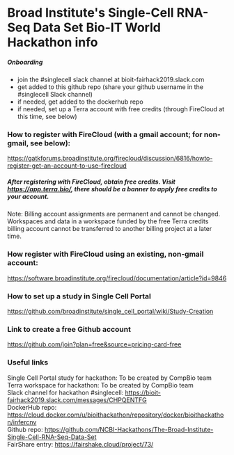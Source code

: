 # Broad Institute's Single-Cell RNA-Seq Data Set Bio-IT World Hackathon info

##### Onboarding
* join the #singlecell slack channel at bioit-fairhack2019.slack.com
* get added to this github repo (share your github username in the #singlecell Slack channel)
* if needed, get added to the dockerhub repo
* if needed, set up a Terra account with free credits (through FireCloud at this time, see below)

### How to register with FireCloud (with a gmail account; for non-gmail, see below):
https://gatkforums.broadinstitute.org/firecloud/discussion/6816/howto-register-get-an-account-to-use-firecloud  
##### After registering with FireCloud, obtain free credits. Visit https://app.terra.bio/, there should be a banner to apply free credits to your account.  
Note: Billing account assignments are permanent and cannot be changed. Workspaces and data in a workspace funded by the free Terra credits billing account cannot be transferred to another billing project at a later time.

### How register with FireCloud using an existing, non-gmail account:
https://software.broadinstitute.org/firecloud/documentation/article?id=9846

### How to set up a study in Single Cell Portal 
https://github.com/broadinstitute/single_cell_portal/wiki/Study-Creation

### Link to create a free Github account
https://github.com/join?plan=free&source=pricing-card-free

### Useful links
Single Cell Portal study for hackathon: To be created by CompBio team  
Terra workspace for hackathon: To be created by CompBio team  
Slack channel for hackathon #singlecell: https://bioit-fairhack2019.slack.com/messages/CHPQENTFG  
DockerHub repo: https://cloud.docker.com/u/bioithackathon/repository/docker/bioithackathon/infercnv  
Github repo: https://github.com/NCBI-Hackathons/The-Broad-Institute-Single-Cell-RNA-Seq-Data-Set  
FairShare entry: https://fairshake.cloud/project/73/  
